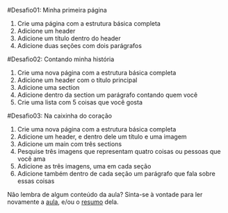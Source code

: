 #Desafio01: Minha primeira página

1. Crie uma página com a estrutura básica completa
2. Adicione um header
3. Adicione um título dentro do header
4. Adicione duas seções com dois parágrafos

#Desafio02: Contando minha história

1. Crie uma nova página com a estrutura básica completa
2. Adicione um header com o título principal
3. Adicione uma section
4. Adicione dentro da section um parágrafo contando quem você
5. Crie uma lista com 5 coisas que você gosta

#Desafio03: Na caixinha do coração

1. Crie uma nova página com a estrutura básica completa
2. Adicione um header, e dentro dele um título e uma imagem
3. Adicione um main com três sections
4. Pesquise três imagens que representam quatro coisas ou pessoas que você ama
5. Adicione as três imagens, uma em cada seção
6. Adicione também dentro de cada seção um parágrafo que fala sobre essas coisas
 
Não lembra de algum conteúdo da aula? Sinta-se à vontade para ler novamente a [aula](../aula03/aula.md), e/ou o [resumo](../aula03/resumo.md) dela. 